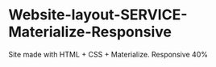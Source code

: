 # Website-layout-SERVICE-Materialize-Responsive
Site made with HTML + CSS + Materialize. Responsive 40%
